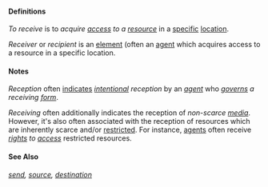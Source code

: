 #### Definitions

*To receive* is to *acquire [access](https://github.com/gcassel/Modular-Organization-Terminology/blob/master/terms/access.md) to a [resource](https://github.com/gcassel/Modular-Organization-Terminology/blob/master/terms/resource.md)* in a [specific](https://github.com/gcassel/Modular-Organization-Terminology/blob/master/terms/specific.md) [location](https://github.com/gcassel/Modular-Organization-Terminology/blob/master/terms/location.md).

*Receiver* or *recipient* is an [element](https://github.com/gcassel/Modular-Organization-Terminology/blob/master/terms/element.md) (often an [agent](https://github.com/gcassel/Modular-Organization-Terminology/blob/master/terms/agent.md) which acquires access to a resource in a specific location.

#### Notes

*Reception* often [indicates](https://github.com/gcassel/Modular-Organization-Terminology/blob/master/terms/indicate.md) *[intentional](https://github.com/gcassel/Modular-Organization-Terminology/blob/master/terms/intend.md) reception* by an *[agent](https://github.com/gcassel/Modular-Organization-Terminology/blob/master/terms/agent.md)* who *[governs](https://github.com/gcassel/Modular-Organization-Terminology/blob/master/terms/govern.md) a receiving [form](https://github.com/gcassel/Modular-Organization-Terminology/blob/master/terms/form.md)*.

*Receiving* often additionally indicates the reception of *non-scarce [media](https://github.com/gcassel/Modular-Organization-Terminology/blob/master/terms/media.md)*.  However, it's also often associated with the reception of resources which are inherently scarce and/or [restricted](https://github.com/gcassel/Modular-Organization-Terminology/blob/master/terms/restrict.md).  For instance, [agents](https://github.com/gcassel/Modular-Organization-Terminology/blob/master/terms/agent.md) often receive *[rights](https://github.com/gcassel/Modular-Organization-Terminology/blob/master/terms/right.md) to [access](https://github.com/gcassel/Modular-Organization-Terminology/blob/master/terms/access.md)* restricted resources. 

#### See Also 

*[send](https://github.com/gcassel/Modular-Organization-Terminology/blob/master/terms/send.md), [source](https://github.com/gcassel/Modular-Organization-Terminology/blob/master/terms/source.md), [destination](https://github.com/gcassel/Modular-Organization-Terminology/blob/master/terms/destination.md)*
